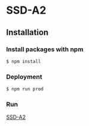 # SSD-A2

## Installation

### Install packages with npm

```bash
$ npm install
```

### Deployment

```bash
$ npm run prod
```

### Run
[SSD-A2](http://localhost:4000)
